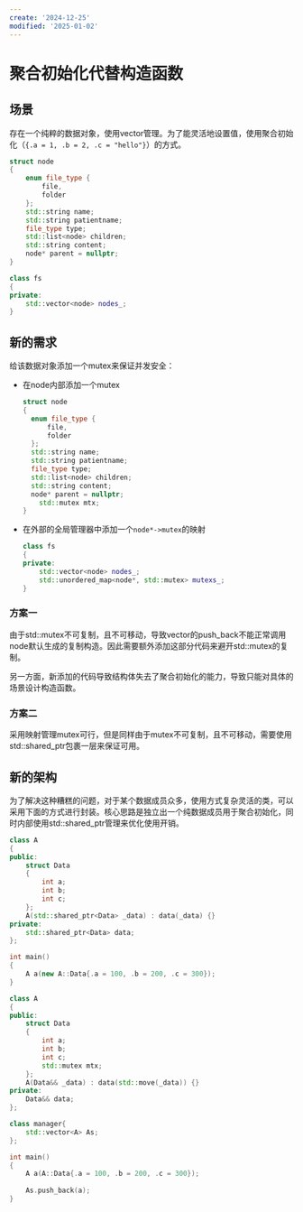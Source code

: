 ```yaml
---
create: '2024-12-25'
modified: '2025-01-02'
---
```


# 聚合初始化代替构造函数

## 场景

存在一个纯粹的数据对象，使用vector管理。为了能灵活地设置值，使用聚合初始化（`{.a = 1, .b = 2, .c = "hello"}`）的方式。

```C++
struct node
{
	enum file_type {
		file,
		folder
	};
	std::string name;
	std::string patientname;
	file_type type;
	std::list<node> children;
	std::string content;
	node* parent = nullptr;
}

class fs
{
private:
    std::vector<node> nodes_;
}
```

## 新的需求

给该数据对象添加一个mutex来保证并发安全：

* 在node内部添加一个mutex

  ```C++
  struct node
  {
  	enum file_type {
  		file,
  		folder
  	};
  	std::string name;
  	std::string patientname;
  	file_type type;
  	std::list<node> children;
  	std::string content;
  	node* parent = nullptr;
      std::mutex mtx;
  }
  ```

* 在外部的全局管理器中添加一个`node*->mutex`的映射

  ```C++
  class fs
  {
  private:
      std::vector<node> nodes_;
      std::unordered_map<node*, std::mutex> mutexs_;
  }
  ```

### 方案一

由于std::mutex不可复制，且不可移动，导致vector的push_back不能正常调用node默认生成的复制构造。因此需要额外添加这部分代码来避开std::mutex的复制。

另一方面，新添加的代码导致结构体失去了聚合初始化的能力，导致只能对具体的场景设计构造函数。

### 方案二

采用映射管理mutex可行，但是同样由于mutex不可复制，且不可移动，需要使用std::shared_ptr包裹一层来保证可用。

## 新的架构

为了解决这种糟糕的问题，对于某个数据成员众多，使用方式复杂灵活的类，可以采用下面的方式进行封装。核心思路是独立出一个纯数据成员用于聚合初始化，同时内部使用std::shared_ptr管理来优化使用开销。

```C++
class A
{
public:
    struct Data
    {
        int a;
        int b;
        int c;
	};
    A(std::shared_ptr<Data> _data) : data(_data) {}
private:
    std::shared_ptr<Data> data;
};

int main()
{
    A a(new A::Data{.a = 100, .b = 200, .c = 300});
}
```



```C++
class A
{
public:
    struct Data
    {
        int a;
        int b;
        int c;
        std::mutex mtx;
	};
    A(Data&& _data) : data(std::move(_data)) {}
private:
    Data&& data;
};

class manager{
    std::vector<A> As;
};

int main()
{
    A a(A::Data{.a = 100, .b = 200, .c = 300});
    
    As.push_back(a);
}
```